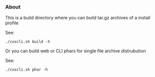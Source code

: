 ### About

This is a build directory where you can build tar.gz archives of a install profile

See: 

    ./coscli.sh build -h

Or you can build web or CLI phars for single file archive distrubution

See:
 
    ./coscli.sh phar -h


